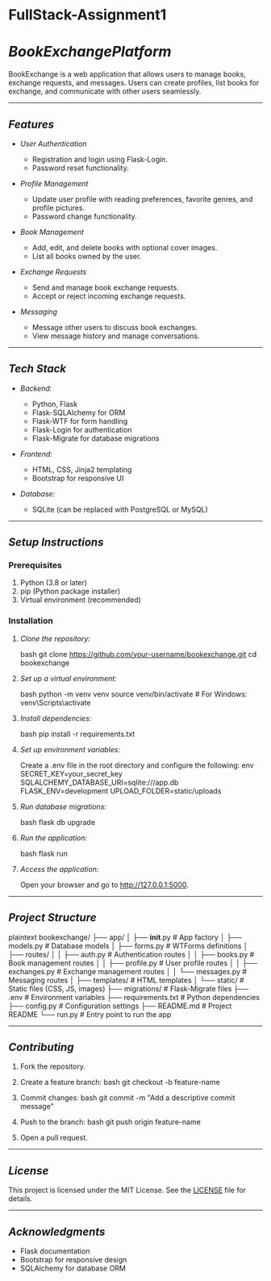 # FullStack-Assignment1

# *BookExchangePlatform*

BookExchange is a web application that allows users to manage books, exchange requests, and messages. Users can create profiles, list books for exchange, and communicate with other users seamlessly.

---

## *Features*

- *User Authentication*
  - Registration and login using Flask-Login.
  - Password reset functionality.
  
- *Profile Management*
  - Update user profile with reading preferences, favorite genres, and profile pictures.
  - Password change functionality.

- *Book Management*
  - Add, edit, and delete books with optional cover images.
  - List all books owned by the user.
  
- *Exchange Requests*
  - Send and manage book exchange requests.
  - Accept or reject incoming exchange requests.
  
- *Messaging*
  - Message other users to discuss book exchanges.
  - View message history and manage conversations.

---

## *Tech Stack*

- *Backend:*
  - Python, Flask
  - Flask-SQLAlchemy for ORM
  - Flask-WTF for form handling
  - Flask-Login for authentication
  - Flask-Migrate for database migrations

- *Frontend:*
  - HTML, CSS, Jinja2 templating
  - Bootstrap for responsive UI

- *Database:*
  - SQLite (can be replaced with PostgreSQL or MySQL)

---

## *Setup Instructions*

### Prerequisites

1. Python (3.8 or later)
2. pip (Python package installer)
3. Virtual environment (recommended)

### Installation

1. *Clone the repository:*

   bash
   git clone https://github.com/your-username/bookexchange.git
   cd bookexchange
   

2. *Set up a virtual environment:*

   bash
   python -m venv venv
   source venv/bin/activate  # For Windows: venv\Scripts\activate
   

3. *Install dependencies:*

   bash
   pip install -r requirements.txt
   

4. *Set up environment variables:*

   Create a .env file in the root directory and configure the following:
   env
   SECRET_KEY=your_secret_key
   SQLALCHEMY_DATABASE_URI=sqlite:///app.db
   FLASK_ENV=development
   UPLOAD_FOLDER=static/uploads
   

5. *Run database migrations:*

   bash
   flask db upgrade
   

6. *Run the application:*

   bash
   flask run
   

7. *Access the application:*

   Open your browser and go to http://127.0.0.1:5000.

---

## *Project Structure*

plaintext
bookexchange/
├── app/
│   ├── __init__.py          # App factory
│   ├── models.py            # Database models
│   ├── forms.py             # WTForms definitions
│   ├── routes/
│   │   ├── auth.py          # Authentication routes
│   │   ├── books.py         # Book management routes
│   │   ├── profile.py       # User profile routes
│   │   ├── exchanges.py     # Exchange management routes
│   │   └── messages.py      # Messaging routes
│   ├── templates/           # HTML templates
│   └── static/              # Static files (CSS, JS, images)
├── migrations/              # Flask-Migrate files
├── .env                     # Environment variables
├── requirements.txt         # Python dependencies
├── config.py                # Configuration settings
├── README.md                # Project README
└── run.py                   # Entry point to run the app


---

## *Contributing*

1. Fork the repository.
2. Create a feature branch:
   bash
   git checkout -b feature-name
   
3. Commit changes:
   bash
   git commit -m "Add a descriptive commit message"
   
4. Push to the branch:
   bash
   git push origin feature-name
   
5. Open a pull request.

---

## *License*

This project is licensed under the MIT License. See the [LICENSE](LICENSE) file for details.

---

## *Acknowledgments*

- Flask documentation
- Bootstrap for responsive design
- SQLAlchemy for database ORM
